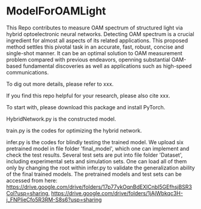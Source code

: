 # ModelForOAMLight
This Repo contributes to measure OAM spectrum of structured light via hybrid optoelectronic neural networks. Detecting OAM spectrum is a crucial ingredient for almost all aspects of its related applications. This proposed method settles this pivotal task in an accurate, fast, robust, concise and single-shot manner. It can be an optimal solution to OAM measurement problem compared with previous endeavors, openning substantial OAM-based fundamental discoveries as well as applications such as high-speed communications.

To dig out more details, please refer to xxx.

If you find this repo helpful for your research, please also cite xxx.

To start with, please download this package and install PyTorch.

HybridNetwork.py is the constructed model.

train.py is the codes for optimizing the hybrid network.

infer.py is the codes for blindly testing the trained model. We upload six pretrained model in file folder 'final_model', which one can implement and check the test results. Several test sets are put into file folder 'Dataset', including experimental sets and simulation sets. One can load all of them only by changing the root within infer.py to validate the generalization ability of the final trained models. The pretrained models and test sets can be accessed from here: https://drive.google.com/drive/folders/17p77ykOqnBdEXlCnbI5GEfhsjBSR3Col?usp=sharing, https://drive.google.com/drive/folders/1jAjWbkqc3H-j_FNPIieCfo5R3RM-S8s6?usp=sharing
